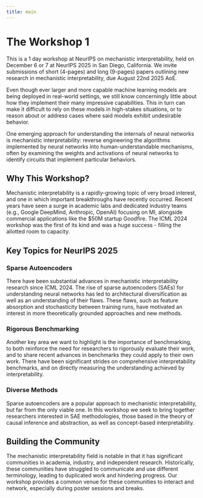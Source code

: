```yaml
---
title: main
---
```


# **The Workshop 1**

This is a 1 day workshop at NeurIPS on mechanistic interpretability, held on December 6 or 7 at NeurIPS 2025 in San Diego, California. We invite submissions of short (4-pages) and long (9-pages) papers outlining new research in mechanistic interpretability, due August 22nd 2025 AoE.

Even though ever larger and more capable machine learning models are being deployed in real-world settings, we still know concerningly little about how they implement their many impressive capabilities. This in turn can make it difficult to rely on these models in high-stakes situations, or to reason about or address cases where said models exhibit undesirable behavior.

One emerging approach for understanding the internals of neural networks is mechanistic interpretability: reverse engineering the algorithms implemented by neural networks into human-understandable mechanisms, often by examining the weights and activations of neural networks to identify circuits that implement particular behaviors.

## **Why This Workshop?**

Mechanistic interpretability is a rapidly-growing topic of very broad interest, and one in which important breakthroughs have recently occurred. Recent years have seen a surge in academic labs and dedicated industry teams (e.g., Google DeepMind, Anthropic, OpenAI) focusing on MI, alongside commercial applications like the $50M startup Goodfire. The ICML 2024 workshop was the first of its kind and was a huge success - filling the allotted room to capacity.

## **Key Topics for NeurIPS 2025**

### **Sparse Autoencoders**

There have been substantial advances in mechanistic interpretability research since ICML 2024. The rise of sparse autoencoders (SAEs) for understanding neural networks has led to architectural diversification as well as an understanding of their flaws. These flaws, such as feature absorption and stochasticity between training runs, have motivated an interest in more theoretically grounded approaches and new methods.

### **Rigorous Benchmarking**

Another key area we want to highlight is the importance of benchmarking, to both reinforce the need for researchers to rigorously evaluate their work, and to share recent advances in benchmarks they could apply to their own work. There have been significant strides on comprehensive interpretability benchmarks, and on directly measuring the understanding achieved by interpretability.

### **Diverse Methods**

Sparse autoencoders are a popular approach to mechanistic interpretability, but far from the only viable one. In this workshop we seek to bring together researchers interested in SAE methodologies, those based in the theory of causal inference and abstraction, as well as concept-based interpretability.

## **Building the Community**

The mechanistic interpretability field is notable in that it has significant communities in academia, industry, and independent research. Historically, these communities have struggled to communicate and use different terminology, leading to duplicated work and hindering progress. Our workshop provides a common venue for these communities to interact and network, especially during poster sessions and breaks.

